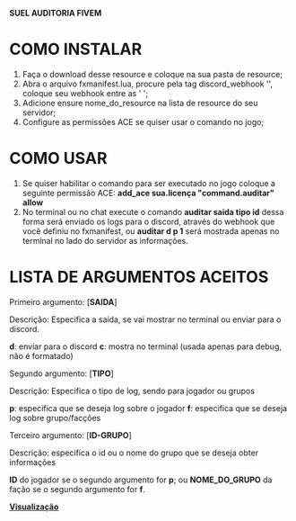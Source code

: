 **SUEL AUDITORIA FIVEM**

# COMO INSTALAR

1. Faça o download desse resource e coloque na sua pasta de resource;
2. Abra o arquivo fxmanifest.lua, procure pela tag discord_webhook '', coloque seu webhook entre as ' ';
3. Adicione ensure nome_do_resource na lista de resource do seu servidor;
4. Configure as permissões ACE se quiser usar o comando no jogo;

# COMO USAR

1. Se quiser habilitar o comando para ser executado no jogo coloque a seguinte permissão ACE: **add_ace sua.licença "command.auditar" allow**
2. No terminal ou no chat execute o comando **auditar saida tipo id** dessa forma será enviado os logs para o discord, através do webhook que você definiu no fxmanifest, ou **auditar d p 1** será mostrada apenas no terminal no lado do servidor as informações.
# LISTA DE ARGUMENTOS ACEITOS

Primeiro argumento: \[**SAIDA**\]

Descrição: Especifica a saída, se vai mostrar no terminal ou enviar para o discord.

**d**: enviar para o discord
**c**: mostra no terminal (usada apenas para debug, não é formatado)

Segundo argumento: \[**TIPO**\]

Descrição: Especifica o tipo de log, sendo para jogador ou grupos

**p**: especifica que se deseja log sobre o jogador
**f**: especifica que se deseja log sobre grupo/facções

Terceiro argumento: \[**ID-GRUPO**\]

Descrição: especifica o id ou o nome do grupo que se deseja obter informações

**ID** do jogador se o segundo argumento for **p**; ou
**NOME_DO_GRUPO** da fação se o segundo argumento for **f**.




**[Visualização](https://youtu.be/AmoPm3gL2N8)**
